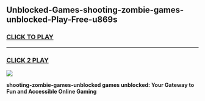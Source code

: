
## Unblocked-Games-shooting-zombie-games-unblocked-Play-Free-u869s
<h3>
<a href="https://premium76.site?title=shooting-zombie-games-unblocked&ref=22A">CLICK TO PLAY</a></h3>
<hr>

<h3>
<a href="https://premium76.site?title=shooting-zombie-games-unblocked&ref=22A">CLICK 2 PLAY</a>
  
</h3>

<a href="https://premium76.site?title=shooting-zombie-games-unblocked&ref=22A"><img src="https://clearcache.store/games.png"></a>


**shooting-zombie-games-unblocked games unblocked: Your Gateway to Fun and Accessible Online Gaming**
